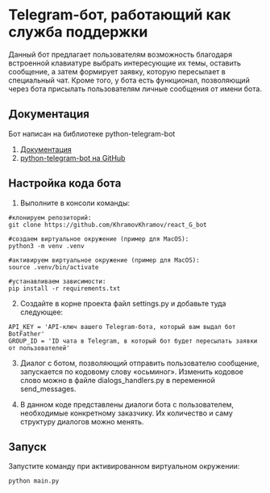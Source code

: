 # Telegram-бот, работающий как служба поддержки

Данный бот предлагает пользователям возможность благодаря встроенной клавиатуре выбрать интересующие их темы, оставить сообщение, а затем формирует заявку, которую пересылает в специальный чат. Кроме того, у бота есть функционал, позволяющий через бота присылать пользователям личные сообщения от имени бота. 

## Документация

Бот написан на библиотеке python-telegram-bot

1. [Документация](https://python-telegram-bot.org/)
2. [python-telegram-bot на GitHub](https://github.com/python-telegram-bot/python-telegram-bot)

## Настройка кода бота

1. Выполните в консоли команды:
```
#клонируем репозиторий:
git clone https://github.com/KhramovKhramov/react_G_bot

#создаем виртуальное окружение (пример для MacOS):
python3 -m venv .venv

#активируем виртуальное окружение (пример для MacOS):
source .venv/bin/activate

#устанавливаем зависимости:
pip install -r requirements.txt
```

2. Создайте в корне проекта файл settings.py и добавьте туда следующее:
```
API_KEY = 'API-ключ вашего Telegram-бота, который вам выдал бот BotFather'
GROUP_ID = 'ID чата в Telegram, в который бот будет пересылать заявки от пользователей'
```

3. Диалог с ботом, позволяющий отправить пользователю сообщение, запускается по кодовому слову «осьминог». Изменить кодовое слово можно в файле dialogs_handlers.py в переменной send_messages. 

4. В данном коде представлены диалоги бота с пользователем, необходимые конкретному заказчику. Их количество и саму структуру диалогов можно менять.

## Запуск

Запустите команду при активированном виртуальном окружении:
```
python main.py
```
